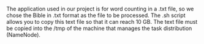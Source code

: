 The application used in our project is for word counting in a .txt file, so we chose the Bible in .txt format as the file to be processed. The .sh script allows you to copy this text file so that it can reach 10 GB. The text file must be copied into the /tmp of the machine that manages the task distribution (NameNode).
